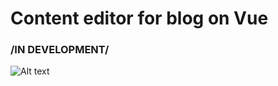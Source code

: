 # Content editor for blog on Vue 
### /IN DEVELOPMENT/
![Alt text](https://i.imgur.com/oXCn20k.png)


